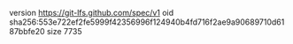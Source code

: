 version https://git-lfs.github.com/spec/v1
oid sha256:553e722ef2fe5999f42356996f124940b4fd716f2ae9a90689710d6187bbfe20
size 7735
